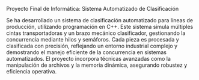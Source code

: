 Proyecto Final de Informática: Sistema Automatizado de Clasificación 

Se ha desarrollado un sistema de clasificación automatizado para líneas de producción, utilizando programación en C++.
Este sistema simula múltiples cintas transportadoras y un brazo mecánico clasificador, gestionando la concurrencia mediante hilos y semáforos.
Cada pieza es procesada y clasificada con precisión, reflejando un entorno industrial complejo y demostrando el manejo eficiente de la concurrencia en sistemas automatizados.
El proyecto incorpora técnicas avanzadas como la manipulación de archivos y la memoria dinámica, asegurando robustez y eficiencia operativa.
